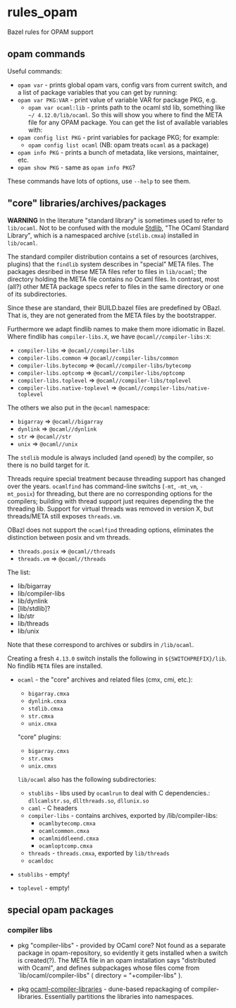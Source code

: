 # rules_opam
Bazel rules for OPAM support

## opam commands

Useful commands:

* `opam var` - prints global opam vars, config vars from current
  switch, and a list of package variables that you can get by running:
* `opam var PKG:VAR` - print value of variable VAR for package PKG, e.g.
  * `opam var ocaml:lib` - prints path to the ocaml std lib, something like `~/
4.12.0/lib/ocaml`. So this will show you where to find the META file for any OPAM package.
    You can get the list of available variables with:
* `opam config list PKG` - print variables for package PKG; for
  example:
  * `opam config list ocaml` (NB: opam treats `ocaml` as a package)
* `opam info PKG` - prints a bunch of metadata, like versions, maintainer, etc.
* `opam show PKG` - same as `opam info PKG`?

These commands have lots of options, use `--help` to see them.

## "core" libraries/archives/packages

**WARNING** In the literature "standard library" is sometimes used to
refer to `lib/ocaml`. Not to be confused with the module
[Stdlib](https://ocaml.org/api/Stdlib.html), "The OCaml Standard
Library", which is a namespaced archive (`stdlib.cmxa`) installed in
`lib/ocaml`.


The standard compiler distribution contains a set of resources
(archives, plugins) that the `findlib` system describes in "special"
META files. The packages desribed in these META files refer to files
in `lib/ocaml`; the directory holding the META file contains no Ocaml
files. In contrast, most (all?) other META package specs refer to
files in the same directory or one of its subdirectories.

Since these are standard, their BUILD.bazel files are predefined by
OBazl. That is, they are not generated from the META files by the
bootstrapper.

Furthermore we adapt findlib names to make them more idiomatic in
Bazel. Where findlib has `compiler-libs.X`, we have
`@ocaml//compiler-libs:X`:

* `compiler-libs` => `@ocaml//compiler-libs`
* `compiler-libs.common` => `@ocaml//compiler-libs/common`
* `compiler-libs.bytecomp` => `@ocaml//compiler-libs/bytecomp`
* `compiler-libs.optcomp` => `@ocaml//compiler-libs/optcomp`
* `compiler-libs.toplevel` => `@ocaml//compiler-libs/toplevel`
* `compiler-libs.native-toplevel` => `@ocaml//compiler-libs/native-toplevel`

The others we also put in the `@ocaml` namespace:

* `bigarray` => `@ocaml//bigarray`
* `dynlink`  =>  `@ocaml//dynlink`
* `str` => `@ocaml//str`
* `unix` => `@ocaml//unix`

The `stdlib` module is always included (and `open`ed) by the compiler,
so there is no build target for it.

Threads require special treatment because threading support has
changed over the years. `ocamlfind` has command-line switchs (`-mt`,
`-mt_vm`, `-mt_posix`) for threading, but there are no corresponding
options for the compilers; building with thread support just requires
depending the the threading lib. Support for virtual threads was
removed in version X, but threads/META still exposes `threads.vm`.

OBazl does not support the `ocamlfind` threading options, eliminates
the distinction between posix and vm threads.

* `threads.posix` => `@ocaml//threads`
* `threads.vm`    =>  `@ocaml//threads`

The list:

* lib/bigarray
* lib/compiler-libs
* lib/dynlink
* [lib/stdlib]?
* lib/str
* lib/threads
* lib/unix

Note that these correspond to archives or subdirs in `/lib/ocaml`.

Creating a fresh `4.13.0` switch installs the following in
`${SWITCHPREFIX}/lib`.  No findlib `META` files are installed.

* `ocaml` - the "core" archives and related files (cmx, cmi, etc.):
  * `bigarray.cmxa`
  * `dynlink.cmxa`
  * `stdlib.cmxa`
  * `str.cmxa`
  * `unix.cmxa`

  "core" plugins:
  * `bigarray.cmxs`
  * `str.cmxs`
  * `unix.cmxs`

  `lib/ocaml` also has the following subdirectories:

  * `stublibs` - libs used by `ocamlrun` to deal with C dependencies.: `dllcamlstr.so`, `dllthreads.so`, `dllunix.so`
  * `caml` - C headers
  * `compiler-libs` - contains archives, exported by /lib/compiler-libs:
    * `ocamlbytecomp.cmxa`
    * `ocamlcommon.cmxa`
    * `ocamlmiddleend.cmxa`
    * `ocamloptcomp.cmxa`
  * `threads` - `threads.cmxa`, exported by `lib/threads`
  * `ocamldoc`

* `stublibs` - empty!

* `toplevel` - empty!

## special opam packages

### compiler libs

* pkg "compiler-libs" - provided by OCaml core? Not found as a
  separate package in opam-repository, so evidently it gets installed
  when a switch is created(?). The META file in an opam installation says
  "distributed with Ocaml", and defines subpackages whose files come
  from `lib/ocaml/compiler-libs" ( directory = "+compiler-libs" ).

* pkg [ocaml-compiler-libraries](https://github.com/janestreet/ocaml-compiler-libs) - dune-based repackaging of compiler-libraries.  Essentially partitions the libraries into namespaces.
